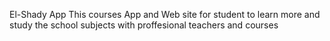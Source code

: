 El-Shady App
This courses App and Web site for student to learn more and study the school subjects with proffesional teachers and courses 